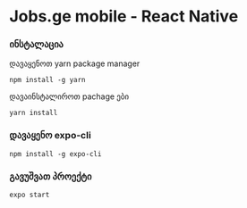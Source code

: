 # Jobs.ge mobile - React Native


### ინსტალაცია
დავაყენოთ yarn package manager
```
npm install -g yarn
```
დავაინსტალიროთ pachage ები
```
yarn install
```
### დავაყენო expo-cli

```
npm install -g expo-cli

```

### გავუშვათ პროექტი

```
expo start
```
